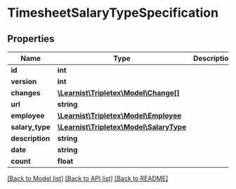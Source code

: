 # TimesheetSalaryTypeSpecification

## Properties
Name | Type | Description | Notes
------------ | ------------- | ------------- | -------------
**id** | **int** |  | [optional] 
**version** | **int** |  | [optional] 
**changes** | [**\Learnist\Tripletex\Model\Change[]**](Change.md) |  | [optional] 
**url** | **string** |  | [optional] 
**employee** | [**\Learnist\Tripletex\Model\Employee**](Employee.md) |  | 
**salary_type** | [**\Learnist\Tripletex\Model\SalaryType**](SalaryType.md) |  | 
**description** | **string** |  | [optional] 
**date** | **string** |  | 
**count** | **float** |  | 

[[Back to Model list]](../../README.md#documentation-for-models) [[Back to API list]](../../README.md#documentation-for-api-endpoints) [[Back to README]](../../README.md)

